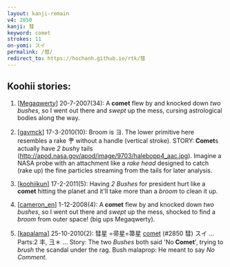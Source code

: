 ```yaml
---
layout: kanji-remain
v4: 2850
kanji: 彗
keyword: comet
strokes: 11
on-yomi: スイ
permalink: /彗/
redirect_to: https://hochanh.github.io/rtk/彗
---
```


## Koohii stories: 

1) [<a href="http://kanji.koohii.com/profile/Megaqwerty">Megaqwerty</a>] 20-7-2007(34): A<strong> comet</strong> flew by and knocked down <em>two bushes</em>, so I went out there and <em>swept</em> up the mess, cursing astrological bodies along the way.

2) [<a href="http://kanji.koohii.com/profile/gavmck">gavmck</a>] 17-3-2010(10): Broom is ヨ. The lower primitive here resembles a rake 肀 without a handle (vertical stroke). STORY:<strong> Comet</strong>s actually have <em>2 bush</em>y tails (<a href="http://apod.nasa.gov/apod/image/9703/halebopp4_aac.jpg">http://apod.nasa.gov/apod/image/9703/halebopp4_aac.jpg</a>). Imagine a NASA probe with an attachment like a <em>rake head</em> designed to catch (rake up) the fine particles streaming from the tails for later analysis.

3) [<a href="http://kanji.koohii.com/profile/koohiikun">koohiikun</a>] 17-2-2011(5): Having <em>2 Bushes</em> for president hurt like a<strong> comet</strong> hitting the planet and it&#039;ll take more than a <em>broom</em> to clean it up.

4) [<a href="http://kanji.koohii.com/profile/cameron_en">cameron_en</a>] 1-12-2008(4): A<strong> comet</strong> flew by and knocked down <em>two bushes</em>, so I went out there and <em>swept</em> up the mess, shocked to find a <em>broom</em> from outer space! (big ups Megaqwerty).

5) [<a href="http://kanji.koohii.com/profile/kapalama">kapalama</a>] 25-10-2010(2): 彗星 =帚星=箒星 <a href="../v4/2850.html">comet</a> (#2850 彗) スイ ... Parts:2 丰, 彐＊ ... Story: The two <em>Bushes</em> both said &#039;No<strong> Comet</strong>&#039;, trying to <em>brush</em> the scandal under the rag. Bush malaprop: He meant to say <em>No Comment</em>.


